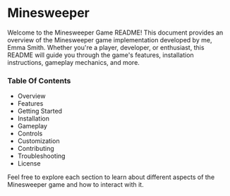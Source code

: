 # Minesweeper

Welcome to the Minesweeper Game README! This document provides an overview of the Minesweeper game implementation developed by me, Emma Smith. Whether you're a player, developer, or enthusiast, this README will guide you through the game's features, installation instructions, gameplay mechanics, and more.

### Table Of Contents

* Overview
* Features
* Getting Started
* Installation
* Gameplay
* Controls
* Customization
* Contributing
* Troubleshooting
* License

Feel free to explore each section to learn about different aspects of the Minesweeper game and how to interact with it.
